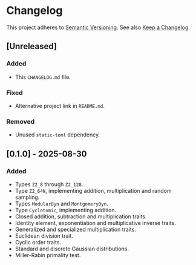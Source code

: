 # Changelog
This project adheres to [Semantic Versioning](https://semver.org/spec/v2.0.0.html).
See also [Keep a Changelog](https://keepachangelog.com/en/1.1.0/).

## [Unreleased]

### Added

- This `CHANGELOG.md` file.

### Fixed

- Alternative project link in `README.md`.

### Removed

- Unused `static-toml` dependency.

## [0.1.0] - 2025-08-30

### Added

- Types `Z2_8` through `Z2_128`.
- Type `Z2_64N`, implementing addition, multiplication and random sampling.
- Types `ModularDyn` and `MontgomeryDyn`.
- Type `Cyclotomic`, implementing addition.
- Closed addition, subtraction and multiplication traits.
- Identity element, exponentiation and multiplicative inverse traits.
- Generalized and specialized multiplication traits.
- Euclidean division trait.
- Cyclic order traits.
- Standard and discrete Gaussian distributions.
- Miller-Rabin primality test.
